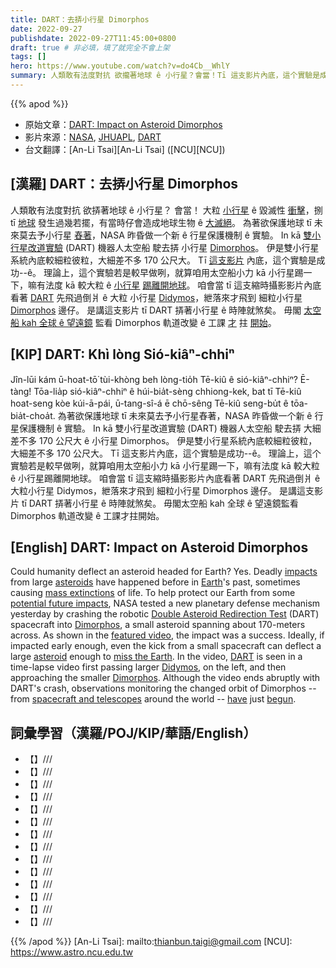 ```yaml
---
title: DART：去挵小行星 Dimorphos
date: 2022-09-27
publishdate: 2022-09-27T11:45:00+0800
draft: true # 非必填，填了就完全不會上架
tags: []
hero: https://www.youtube.com/watch?v=do4Cb__WhlY
summary: 人類敢有法度對抗 欲攏著地球 ê 小行星？會當！Tī 這支影片內底，這个實驗是成功--ê。
---
```


{{% apod %}}

- 原始文章：[DART: Impact on Asteroid Dimorphos](https://apod.nasa.gov/apod/ap220927.html)
- 影片來源：[NASA](https://www.nasa.gov/), [JHUAPL](https://www.jhuapl.edu/), [DART](https://dart.jhuapl.edu/)
- 台文翻譯：[An-Li Tsai][An-Li Tsai] ([NCU][NCU])

## [漢羅] DART：去挵小行星 Dimorphos
人類敢有法度對抗 欲挵著地球 ê 小行星？
會當！
大粒 [小行星][asteroids] ê 毀滅性 [衝擊][impacts]，捌 tī [地球][Earth] 發生過幾若擺，有當時仔會造成地球生物 ê [大滅絕][mass extinctions]。
為著欲保護地球 tī 未來莫去予小行星 [舂著][potential future impacts]，NASA 昨昏做一个新 ê 行星保護機制 ê 實驗。
In kā [雙小行星改道實驗][Double Asteroid Redirection Test] (DART) 機器人太空船 駛去挵 小行星 [Dimorphos][Dimorphos 1]。
伊是雙小行星系統內底較細粒彼粒，大細差不多 170 公尺大。
Tī [這支影片][featured video] 內底，這个實驗是成功--ê。
理論上，這个實驗若是較早做咧，就算咱用太空船小力 kā 小行星踢一下，嘛有法度 kā 較大粒 ê [小行星][asteroid t] [踢離開地球][miss the Earth t]。
咱會當 tī 這支縮時攝影影片內底看著 [DART][DART] 先飛過倒爿 ê 大粒 小行星 [Didymos][Didymos]，紲落來才飛到 細粒小行星 [Dimorphos][Dimorphos 2] 邊仔。
是講這支影片 tī DART 挵著小行星 ê 時陣就煞矣。
毋閣 [太空船 kah 全球 ê 望遠鏡][spacecraft and telescopes] 監看 Dimorphos 軌道改變 ê 工課 [才][have] 拄 [開始][begun]。

## [KIP] DART: Khì lòng Sió-kiâⁿ-chhiⁿ
Jîn-lūi kám ū-hoat-tō͘ tùi-khòng beh lòng-tio̍h Tē-kiû ê sió-kiâⁿ-chhiⁿ?
Ē-tàng!
Tōa-lia̍p sió-kiâⁿ-chhiⁿ ê húi-bia̍t-sèng chhiong-kek, bat tī Tē-kiû hoat-seng kòe kúi-ā-pái, ū-tang-sî-á ē chō-sêng Tē-kiû seng-bu̍t ê tōa-bia̍t-choa̍t.
為著欲保護地球 tī 未來莫去予小行星舂著，NASA 昨昏做一个新 ê 行星保護機制 ê 實驗。
In kā 雙小行星改道實驗 (DART) 機器人太空船 駛去挵 大細差不多 170 公尺大 ê 小行星 Dimorphos。
伊是雙小行星系統內底較細粒彼粒，大細差不多 170 公尺大。
Tī 這支影片內底，這个實驗是成功--ê。
理論上，這个實驗若是較早做咧，就算咱用太空船小力 kā 小行星踢一下，嘛有法度 kā 較大粒 ê 小行星踢離開地球。
咱會當 tī 這支縮時攝影影片內底看著 DART 先飛過倒爿 ê 大粒小行星 Didymos，紲落來才飛到 細粒小行星 Dimorphos 邊仔。
是講這支影片 tī DART 挵著小行星 ê 時陣就煞矣。
毋閣太空船 kah 全球 ê 望遠鏡監看 Dimorphos 軌道改變 ê 工課才拄開始。


## [English] DART: Impact on Asteroid Dimorphos
Could humanity deflect an asteroid headed for Earth?
Yes.
Deadly [impacts][impacts] from large [asteroids][asteroids] have happened before in [Earth][Earth]'s past, sometimes causing [mass extinctions][mass extinctions] of life.
To help protect our Earth from some [potential future impacts][potential future impacts], NASA tested a new planetary defense mechanism yesterday by crashing the robotic [Double Asteroid Redirection Test][Double Asteroid Redirection Test] (DART) spacecraft into [Dimorphos][Dimorphos 1], a small asteroid spanning about 170-meters across.
As shown in the [featured video][featured video], the impact was a success.
Ideally, if impacted early enough, even the kick from a small spacecraft can deflect a large [asteroid][asteroid e] enough to [miss the Earth][miss the Earth e].
In the video, [DART][DART] is seen in a time-lapse video first passing larger [Didymos][Didymos], on the left, and then approaching the smaller [Dimorphos][Dimorphos 2].
Although the video ends abruptly with DART's crash, observations monitoring the changed orbit of Dimorphos -- from [spacecraft and telescopes][spacecraft and telescopes] around the world -- [have][have] just [begun][begun].

## 詞彙學習（漢羅/POJ/KIP/華語/English）
- 【】///
- 【】///
- 【】///
- 【】///
- 【】///
- 【】///
- 【】///
- 【】///
- 【】///
- 【】///
- 【】///
- 【】///
- 【】///
- 【】///

{{% /apod %}}
[An-Li Tsai]: mailto:thianbun.taigi@gmail.com
[NCU]: https://www.astro.ncu.edu.tw

[copyright]: https://apod.nasa.gov/apod/fap/lib/about_apod.html#srapply

[impacts]:https://www.planetary.org/notable-asteroid-impacts-in-earths-history
[asteroids]:https://solarsystem.nasa.gov/asteroids-comets-and-meteors/asteroids/in-depth/
[Earth]:https://solarsystem.nasa.gov/planets/earth/overview/
[mass extinctions]:https://astrobiology.nasa.gov/news/timeline-of-a-mass-extinction/
[potential future impacts]:https://cneos.jpl.nasa.gov/about/basics.html
[Double Asteroid Redirection Test]:https://www.nasa.gov/planetarydefense/dart/dart-news
[Dimorphos 1]:https://solarsystem.nasa.gov/asteroids-comets-and-meteors/asteroids/didymos/in-depth/
[featured video]:https://youtu.be/4RA8Tfa6Sck
[asteroid e]:https://apod.nasa.gov/apod/ap210829.html
[asteroid t]:https://apod.tw/daily/20210829/
[miss the Earth e]:https://apod.nasa.gov/apod/ap220809.html
[miss the Earth t]:https://apod.tw/daily/20220809/
[DART]:https://en.wikipedia.org/wiki/Double_Asteroid_Redirection_Test
[Didymos]:https://en.wikipedia.org/wiki/65803_Didymos
[Dimorphos 2]:https://en.wikipedia.org/wiki/Dimorphos
[spacecraft and telescopes]:https://universemagazine.com/en/space-telescopes-will-watch-as-dart-hits-the-target/
[have]:https://youtu.be/fsZo1cxMqck
[begun]:https://lowell.edu/press-release-lowell-discovery-telescope-plays-key-role-in-dart-planetary-defense-test-mission/
